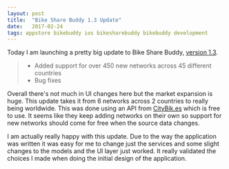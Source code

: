 ```yaml
---
layout: post
title:  "Bike Share Buddy 1.3 Update"
date:   2017-02-24
tags: appstore bikebuddy ios bikesharebuddy bikebuddy development
---
```

Today I am launching a pretty big update to Bike Share Buddy, [version 1.3](https://itunes.apple.com/au/app/bike-share-buddy/id998776734?mt=8).

> - Added support for over 450 new networks across 45 different countries
> - Bug fixes

Overall there's not much in UI changes here but the market expansion is huge. This update takes it from 6 networks across 2 countries to really being worldwide. This was done using an API from [CityBik.es](https://citybik.es/) which is free to use. It seems like they keep adding networks on their own so support for new networks should come for free when the source data changes. 

I am actually really happy with this update. Due to the way the application was written it was easy for me to change just the services and some slight changes to the models and the UI layer just worked. It really validated the choices I made when doing the initial design of the application.